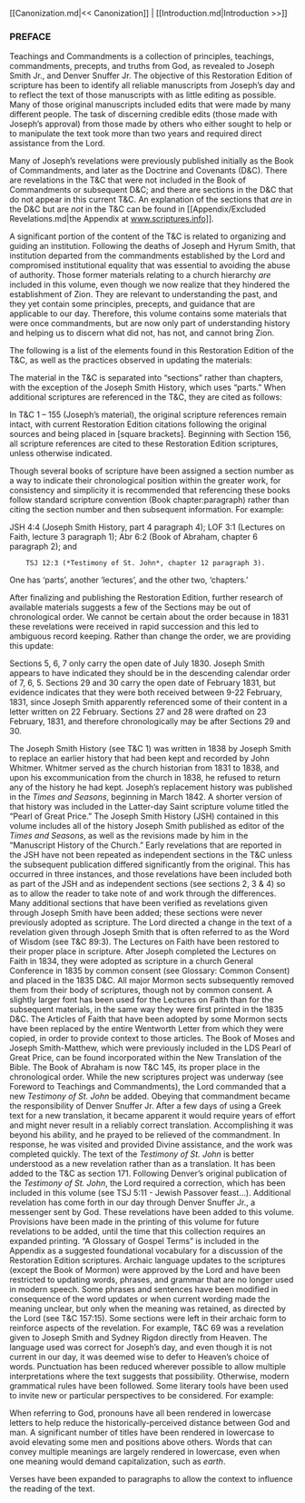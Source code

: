 [[Canonization.md|<< Canonization]]  |  [[Introduction.md|Introduction >>]]

### PREFACE
Teachings and Commandments is a collection of principles, teachings, commandments, precepts, and truths from God, as revealed to Joseph Smith Jr., and Denver Snuffer Jr. The objective of this Restoration Edition of scripture has been to identify all reliable manuscripts from Joseph’s day and to reflect the text of those manuscripts with as little editing as possible. Many of those original manuscripts included edits that were made by many different people. The task of discerning credible edits (those made with Joseph’s approval) from those made by others who either sought to help or to manipulate the text took more than two years and required direct assistance from the Lord.

Many of Joseph’s revelations were previously published initially as the Book of Commandments, and later as the Doctrine and Covenants (D&C). There are revelations in the T&C that were not included in the Book of Commandments or subsequent D&C; and there are sections in the D&C that do not appear in this current T&C. An explanation of the sections that *are* in the D&C but are *not* in the T&C can be found in [[Appendix/Excluded Revelations.md|the Appendix at www.scriptures.info]].

A significant portion of the content of the T&C is related to organizing and guiding an institution. Following the deaths of Joseph and Hyrum Smith, that institution departed from the commandments established by the Lord and compromised institutional equality that was essential to avoiding the abuse of authority. Those former materials relating to a church hierarchy *are* included in this volume, even though we now realize that they hindered the establishment of Zion. They are relevant to understanding the past, and they yet contain some principles, precepts, and guidance that are applicable to our day. Therefore, this volume contains some materials that were once commandments, but are now only part of understanding history and helping us to discern what did not, has not, and cannot bring Zion.

The following is a list of the elements found in this Restoration Edition of the T&C, as well as the practices observed in updating the materials:


The material in the T&C is separated into “sections” rather than chapters, with the exception of the Joseph Smith History, which uses “parts.”
When additional scriptures are referenced in the T&C, they are cited as follows:

In T&C 1 – 155 (Joseph’s material), the original scripture references remain intact, with current Restoration Edition citations following the original sources and being placed in [square brackets].
Beginning with Section 156, all scripture references are cited to these Restoration Edition scriptures, unless otherwise indicated.

Though several books of scripture have been assigned a section number as a way to indicate their chronological position within the greater work, for consistency and simplicity it is recommended that referencing these books follow standard scripture convention (Book chapter:paragraph) rather than citing the section number and then subsequent information. For example:

JSH 4:4 (Joseph Smith History, part 4 paragraph 4);
LOF 3:1 (Lectures on Faith, lecture 3 paragraph 1);
Abr 6:2 (Book of Abraham, chapter 6 paragraph 2); and

        TSJ 12:3 (*Testimony of St. John*, chapter 12 paragraph 3).
      

One has ‘parts’, another ‘lectures’, and the other two, ‘chapters.’

After finalizing and publishing the Restoration Edition, further research of available materials suggests a few of the Sections may be out of chronological order. We cannot be certain about the order because in 1831 these revelations were received in rapid succession and this led to ambiguous record keeping. Rather than change the order, we are providing this update:

Sections 5, 6, 7 only carry the open date of July 1830. Joseph Smith appears to have indicated they should be in the descending calendar order of 7, 6, 5.
Sections 29 and 30 carry the open date of February 1831, but evidence indicates that they were both received between 9-22 February, 1831, since Joseph Smith apparently referenced some of their content in a letter written on 22 February. Sections 27 and 28 were drafted on 23 February, 1831, and therefore chronologically may be after Sections 29 and 30.

The Joseph Smith History (see T&C 1) was written in 1838 by Joseph Smith to replace an earlier history that had been kept and recorded by John Whitmer. Whitmer served as the church historian from 1831 to 1838, and upon his excommunication from the church in 1838, he refused to return any of the history he had kept. Joseph’s replacement history was published in the *Times and Seasons*, beginning in March 1842. A shorter version of that history was included in the Latter-day Saint scripture volume titled the “Pearl of Great Price.” The Joseph Smith History (JSH) contained in this volume includes all of the history Joseph Smith published as editor of the *Times and Seasons*, as well as the revisions made by him in the “Manuscript History of the Church.”
Early revelations that are reported in the JSH have not been repeated as independent sections in the T&C unless the subsequent publication differed significantly from the original. This has occurred in three instances, and those revelations have been included both as part of the JSH and as independent sections (see sections 2, 3 & 4) so as to allow the reader to take note of and work through the differences.
Many additional sections that have been verified as revelations given through Joseph Smith have been added; these sections were never previously adopted as scripture.
The Lord directed a change in the text of a revelation given through Joseph Smith that is often referred to as the Word of Wisdom (see T&C 89:3).
The Lectures on Faith have been restored to their proper place in scripture. After Joseph completed the Lectures on Faith in 1834, they were adopted as scripture in a church General Conference in 1835 by common consent (see Glossary: Common Consent) and placed in the 1835 D&C. All major Mormon sects subsequently removed them from their body of scriptures, though not by common consent. A slightly larger font has been used for the Lectures on Faith than for the subsequent materials, in the same way they were first printed in the 1835 D&C.
The Articles of Faith that have been adopted by some Mormon sects have been replaced by the entire Wentworth Letter from which they were copied, in order to provide context to those articles.
The Book of Moses and Joseph Smith-Matthew, which were previously included in the LDS Pearl of Great Price, can be found incorporated within the New Translation of the Bible.
The Book of Abraham is now T&C 145, its proper place in the chronological order.
While the new scriptures project was underway (see Foreword to Teachings and Commandments), the Lord commanded that a new *Testimony of St. John* be added. Obeying that commandment became the responsibility of Denver Snuffer Jr. After a few days of using a Greek text for a new translation, it became apparent it would require years of effort and might never result in a reliably correct translation. Accomplishing it was beyond his ability, and he prayed to be relieved of the commandment. In response, he was visited and provided Divine assistance, and the work was completed quickly. The text of the *Testimony of St. John* is better understood as a new revelation rather than as a translation. It has been added to the T&C as section 171. Following Denver’s original publication of the *Testimony of St. John*, the Lord required a correction, which has been included in this volume (see TSJ 5:11 - Jewish Passover feast...).
Additional revelation has come forth in our day through Denver Snuffer Jr., a messenger sent by God. These revelations have been added to this volume.
Provisions have been made in the printing of this volume for future revelations to be added, until the time that this collection requires an expanded printing.
“A Glossary of Gospel Terms” is included in the Appendix as a suggested foundational vocabulary for a discussion of the Restoration Edition scriptures.
Archaic language updates to the scriptures (except the Book of Mormon) were approved by the Lord and have been restricted to updating words, phrases, and grammar that are no longer used in modern speech. Some phrases and sentences have been modified in consequence of the word updates or when current wording made the meaning unclear, but only when the meaning was retained, as directed by the Lord (see T&C 157:15). Some sections were left in their archaic form to reinforce aspects of the revelation. For example, T&C 69 was a revelation given to Joseph Smith and Sydney Rigdon directly from Heaven. The language used was correct for Joseph’s day, and even though it is not current in our day, it was deemed wise to defer to Heaven’s choice of words.
Punctuation has been reduced wherever possible to allow multiple interpretations where the text suggests that possibility. Otherwise, modern grammatical rules have been followed.
Some literary tools have been used to invite new or particular perspectives to be considered. For example:

When referring to God, pronouns have all been rendered in lowercase letters to help reduce the historically-perceived distance between God and man.
A significant number of titles have been rendered in lowercase to avoid elevating some men and positions above others.
Words that can convey multiple meanings are largely rendered in lowercase, even when one meaning would demand capitalization, such as *earth*.

Verses have been expanded to paragraphs to allow the context to influence the reading of the text.
